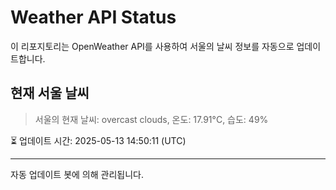 
# Weather API Status

이 리포지토리는 OpenWeather API를 사용하여 서울의 날씨 정보를 자동으로 업데이트합니다.

## 현재 서울 날씨
> 서울의 현재 날씨: overcast clouds, 온도: 17.91°C, 습도: 49%

⏳ 업데이트 시간: 2025-05-13 14:50:11 (UTC)

---
자동 업데이트 봇에 의해 관리됩니다.
